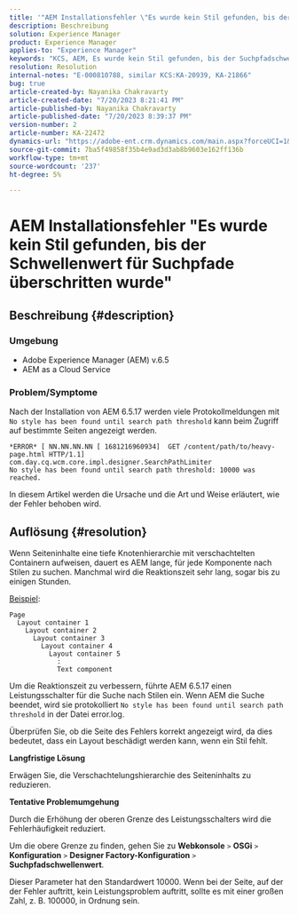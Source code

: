 ```yaml
---
title: '"AEM Installationsfehler \"Es wurde kein Stil gefunden, bis der Schwellenwert für Suchpfade\"'
description: Beschreibung
solution: Experience Manager
product: Experience Manager
applies-to: "Experience Manager"
keywords: "KCS, AEM, Es wurde kein Stil gefunden, bis der Suchpfadschwellenwert, die Deep-Knoten-Hierarchie, verschachtelte Container gefunden wurden."
resolution: Resolution
internal-notes: "E-000810788, similar KCS:KA-20939, KA-21866"
bug: true
article-created-by: Nayanika Chakravarty
article-created-date: "7/20/2023 8:21:41 PM"
article-published-by: Nayanika Chakravarty
article-published-date: "7/20/2023 8:39:37 PM"
version-number: 2
article-number: KA-22472
dynamics-url: "https://adobe-ent.crm.dynamics.com/main.aspx?forceUCI=1&pagetype=entityrecord&etn=knowledgearticle&id=25b2de03-3b27-ee11-9966-6045bd006149"
source-git-commit: 7ba5f49858f35b4e9ad3d3ab8b9603e162ff136b
workflow-type: tm+mt
source-wordcount: '237'
ht-degree: 5%

---
```


# AEM Installationsfehler &quot;Es wurde kein Stil gefunden, bis der Schwellenwert für Suchpfade überschritten wurde&quot;

## Beschreibung {#description}


### Umgebung

- Adobe Experience Manager (AEM) v.6.5
- AEM as a Cloud Service


### Problem/Symptome

Nach der Installation von AEM 6.5.17 werden viele Protokollmeldungen mit `No style has been found until search path threshold` kann beim Zugriff auf bestimmte Seiten angezeigt werden.


```
*ERROR* [ NN.NN.NN.NN [ 1681216960934]  GET /content/path/to/heavy-page.html HTTP/1.1]  com.day.cq.wcm.core.impl.designer.SearchPathLimiter 
No style has been found until search path threshold: 10000 was reached.
```


In diesem Artikel werden die Ursache und die Art und Weise erläutert, wie der Fehler behoben wird.


## Auflösung {#resolution}


Wenn Seiteninhalte eine tiefe Knotenhierarchie mit verschachtelten Containern aufweisen, dauert es AEM lange, für jede Komponente nach Stilen zu suchen. Manchmal wird die Reaktionszeit sehr lang, sogar bis zu einigen Stunden.

<u>Beispiel</u>:


```
Page
  Layout container 1
    Layout container 2
      Layout container 3
        Layout container 4
          Layout container 5
            :
            Text component
```


Um die Reaktionszeit zu verbessern, führte AEM 6.5.17 einen Leistungsschalter für die Suche nach Stilen ein. Wenn AEM die Suche beendet, wird sie protokolliert `No style has been found until search path threshold` in der Datei error.log.

Überprüfen Sie, ob die Seite des Fehlers korrekt angezeigt wird, da dies bedeutet, dass ein Layout beschädigt werden kann, wenn ein Stil fehlt.

<b>Langfristige Lösung</b>

Erwägen Sie, die Verschachtelungshierarchie des Seiteninhalts zu reduzieren.

<b>Tentative Problemumgehung</b>

Durch die Erhöhung der oberen Grenze des Leistungsschalters wird die Fehlerhäufigkeit reduziert.

Um die obere Grenze zu finden, gehen Sie zu <b>Webkonsole</b> `>`  <b>OSGi</b> `>`  <b>Konfiguration</b> `>`  <b>Designer Factory-Konfiguration</b> `>`  <b>Suchpfadschwellenwert</b>.

Dieser Parameter hat den Standardwert 10000. Wenn bei der Seite, auf der der Fehler auftritt, kein Leistungsproblem auftritt, sollte es mit einer großen Zahl, z. B. 100000, in Ordnung sein.
